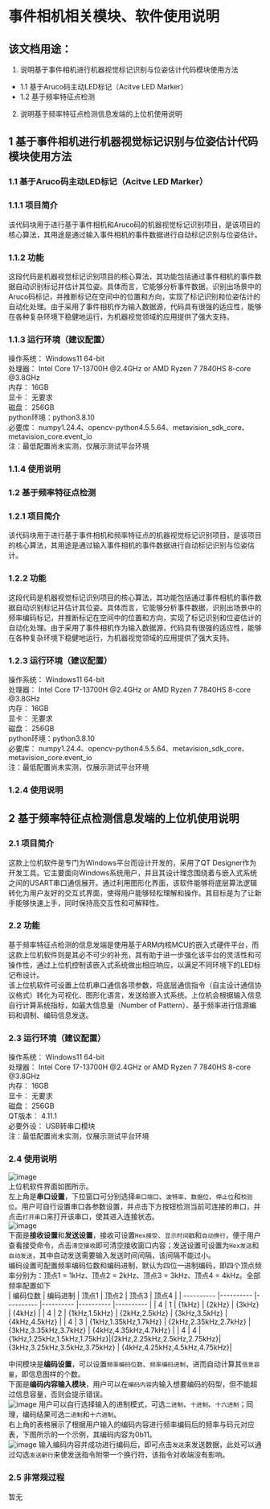 # 事件相机相关模块、软件使用说明

## 该文档用途：
1. 说明基于事件相机进行机器视觉标记识别与位姿估计代码模块使用方法
  - 1.1 基于Aruco码主动LED标记（Acitve LED Marker）
  - 1.2 基于频率特征点检测
2. 说明基于频率特征点检测信息发端的上位机使用说明

## 1 基于事件相机进行机器视觉标记识别与位姿估计代码模块使用方法
### 1.1 基于Aruco码主动LED标记（Acitve LED Marker）
### 1.1.1 项目简介
  该代码块用于进行基于事件相机和Aruco码的机器视觉标记识别项目，是该项目的核心算法，其用途是通过输入事件相机的事件数据进行自动标记识别与位姿估计。  <br>
### 1.1.2 功能
  这段代码是机器视觉标记识别项目的核心算法，其功能包括通过事件相机的事件数据自动识别标记并估计其位姿。具体而言，它能够分析事件数据，识别出场景中的Aruco码标记，并推断标记在空间中的位置和方向，实现了标记识别和位姿估计的自动化处理。由于采用了事件相机作为输入数据源，代码具有很强的适应性，能够在各种复杂环境下稳健地运行，为机器视觉领域的应用提供了强大支持。  <br>
### 1.1.3 运行环境（建议配置）
  操作系统：  Windows11 64-bit  <br>
  处理器：    Intel Core 17-13700H @2.4GHz or AMD Ryzen 7 7840HS 8-core @3.8GHz  <br>
  内存：      16GB  <br>
  显卡：      无要求  <br>
  磁盘：      256GB  <br>
  python环境：python3.8.10  <br>
  必要库：    numpy1.24.4、opencv-python4.5.5.64、metavision_sdk_core、metavision_core.event_io  <br>
注：最低配置尚未实测，仅展示测试平台环境  <br>
### 1.1.4 使用说明

### 1.2 基于频率特征点检测
### 1.2.1 项目简介
  该代码块用于进行基于事件相机和频率特征点的机器视觉标记识别项目，是该项目的核心算法，其用途是通过输入事件相机的事件数据进行自动标记识别与位姿估计。
### 1.2.2 功能
  这段代码是机器视觉标记识别项目的核心算法，其功能包括通过事件相机的事件数据自动识别标记并估计其位姿。具体而言，它能够分析事件数据，识别出场景中的频率编码标记，并推断标记在空间中的位置和方向，实现了标记识别和位姿估计的自动化处理。由于采用了事件相机作为输入数据源，代码具有很强的适应性，能够在各种复杂环境下稳健地运行，为机器视觉领域的应用提供了强大支持。
### 1.2.3 运行环境（建议配置）
  操作系统：  Windows11 64-bit  <br>
  处理器：    Intel Core 17-13700H @2.4GHz or AMD Ryzen 7 7840HS 8-core @3.8GHz  <br>
  内存：      16GB  <br>
  显卡：      无要求  <br>
  磁盘：      256GB  <br>
  python环境：python3.8.10  <br>
  必要库：    numpy1.24.4、opencv-python4.5.5.64、metavision_sdk_core、metavision_core.event_io  <br>
注：最低配置尚未实测，仅展示测试平台环境  <br>
### 1.2.4 使用说明

## 2 基于频率特征点检测信息发端的上位机使用说明
### 2.1 项目简介
  这款上位机软件是专门为Windows平台而设计开发的，采用了QT Designer作为开发工具。它主要面向Windows系统用户，并且其设计理念围绕着与嵌入式系统之间的USART串口通信展开。通过利用图形化界面，该软件能够将底层算法逻辑转化为用户友好的交互式界面，使得用户能够轻松理解和操作。其目标是为了让新手能够快速上手，同时保持高交互性和可解释性。
### 2.2 功能
  基于频率特征点检测的信息发端是使用基于ARM内核MCU的嵌入式硬件平台，而这款上位机软件则是其必不可少的补充，其有助于进一步强化该平台的灵活性和可操作性，通过上位机控制该嵌入式系统做出相应响应，以满足不同环境下的LED标记布设计。<br>
  该上位机软件可设置上位机串口通信各项参数，将底层通信指令（自主设计通信协议格式）转化为可视化、图形化语言，发送给嵌入式系统。上位机会根据输入信息自行计算系统指标，如最大信息量（Number of Pattern）、基于频率进行信源编码和调制、编码信息发送。
### 2.3 运行环境（建议配置）
  操作系统：  Windows11 64-bit  <br>
  处理器：    Intel Core 17-13700H @2.4GHz or AMD Ryzen 7 7840HS 8-core @3.8GHz  <br>
  内存：      16GB  <br>
  显卡：      无要求  <br>
  磁盘：      256GB  <br>
  QT版本：    4.11.1  <br>
  必要外设：  USB转串口模块  <br>
注：最低配置尚未实测，仅展示测试平台环境  <br>
### 2.4 使用说明
![image](https://github.com/csqNULL/project_EventCamera/assets/107977229/89d8522a-baf6-42e1-9ff0-cd4851b3d357)  <br>
  上位机软件界面如图所示。  <br>
  左上角是**串口设置**，下拉窗口可分别选择`串口端口`、`波特率`、`数据位`、`停止位`和`校验位`。用户可自行设置串口各参数设置，并点击下方按钮检测当前可连接的串口，并点击`打开串口`来打开该串口，使其进入连接状态。  <br>
  ![image](https://github.com/csqNULL/project_EventCamera/assets/107977229/63765b52-c9ef-4a54-b7a8-a00a22619c98)  <br>
  下面是**接收设置**和**发送设置**，接收可设置`Hex接受`、`显示时间戳`和`自动换行`，便于用户查看接受命令，点击`清空接收`即可清空接收窗口内容；发送设置可设置为`Hex发送`和`自动发送`，其中自动发送需要输入发送时间间隔，该间隔不能过小。  <br>
  编码设置可配置频率编码位数和编码进制，默认为四位一进制编码，即四个顶点频率分别为：顶点1 = 1kHz、顶点2 = 2kHz、顶点3 = 3kHz、顶点4 = 4kHz。全部频率配置如下  <br>
| 编码位数   | 编码进制   |   顶点1    |  顶点2    |  顶点3   |   顶点4 |
| ---------- |---------- |---------- |---------- |---------- |---------- |
|      4     |     1     |    {1kHz}   |    {2kHz}   |    {3kHz}  |    {4kHz}    |
|      4     |     2     |    {1kHz,1.5kHz}   |    {2kHz,2.5kHz}   |    {3kHz,3.5kHz}  |    {4kHz,4.5kHz}    |
|      4     |     3     |    {1kHz,1.35kHz,1.7kHz}   |    {2kHz,2.35kHz,2.7kHz}   |    {3kHz,3.35kHz,3.7kHz}  |    {4kHz,4.35kHz,4.7kHz}    |
|      4     |     4     |{1kHz,1.25kHz,1.5kHz,1.75kHz}|{2kHz,2.25kHz,2.5kHz,2.75kHz}| {3kHz,3.25kHz,3.5kHz,3.75kHz} | {4kHz,4.25kHz,4.5kHz,4.75kHz}|

  中间模块是**编码设置**，可以设置`频率编码位数`、`频率编码进制`，进而自动计算其`信息容量`，即信息图样的个数。  <br>
  下面是**编码内容输入模块**，用户可以在`编码内容`内输入想要编码的码型，但不能超过信息容量，否则会提示错误。  <br>
  ![image](https://github.com/csqNULL/project_EventCamera/assets/107977229/d4ee792d-8ef5-4003-8d10-55b8737adaa4)
  用户可以自行选择输入的进制模式，可选`二进制`、`十进制`、`十六进制`；同理，编码结果可选`二进制`和`十六进制`。  <br>
  右上角的表格展示了根据用户输入的编码内容进行频率编码后的频率与码元对应表，下图所示的一个示例，其编码内容为0b11。  <br>
  ![image](https://github.com/csqNULL/project_EventCamera/assets/107977229/e11a0907-5b13-497a-9139-980b6375591e)
  输入编码内容并成功进行编码后，即可点击`发送`来发送数据，此处可以通过勾选`发送新行`来使发送指令附带一个换行符，该指令对收端没有影响。
  ### 2.5 非常规过程
  暂无  <br>
